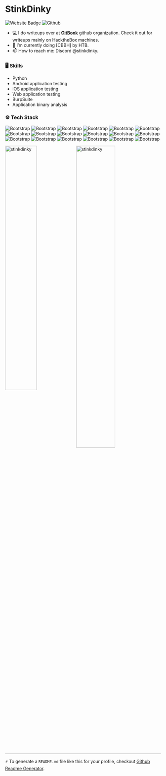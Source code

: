 # StinkDinky




[![Website Badge](https://img.shields.io/badge/-Website-c14438?style=flat&logo=Google-Chrome&logoColor=white&link=https://stinkydinky.gitbook.io/stinkydinkys-writeups)](https://stinkydinky.gitbook.io/stinkydinkys-writeups)
[![Github](https://img.shields.io/github/followers/stinkdinky?label=Follow&style=social)](https://github.com/stinkdinky)

- 💻 I do writeups over at [**GitBook**](https://stinkydinky.gitbook.io/stinkydinkys-writeups) github organization. Check it out for writeups mainly on HacktheBox machines. 
- 🤔 I’m currently doing [CBBH] by HTB.
- 📫 How to reach me: Discord @stinkdinky.


### 🖥 Skills

- Python
- Android application testing
- iOS application testing 
- Web application testing
- BurpSuite
- Application binary analysis 
### ⚙️ Tech Stack

![Bootstrap](https://img.shields.io/badge/-Python-05122A?style=flat-square&logo=Python&color=353535) ![Bootstrap](https://img.shields.io/badge/-Docker-05122A?style=flat-square&logo=Docker&color=353535) ![Bootstrap](https://img.shields.io/badge/-TensorFlow-05122A?style=flat-square&logo=TensorFlow&color=353535) ![Bootstrap](https://img.shields.io/badge/-MongoDB-05122A?style=flat-square&logo=MongoDB&color=353535) ![Bootstrap](https://img.shields.io/badge/-MySQL-05122A?style=flat-square&logo=MySQL&color=353535) ![Bootstrap](https://img.shields.io/badge/-PostgreSQL-05122A?style=flat-square&logo=PostgreSQL&color=353535) ![Bootstrap](https://img.shields.io/badge/-Pandas-05122A?style=flat-square&logo=Pandas&color=353535) ![Bootstrap](https://img.shields.io/badge/-Numpy-05122A?style=flat-square&logo=Numpy&color=353535) ![Bootstrap](https://img.shields.io/badge/-Matplotlib-05122A?style=flat-square&logo=Matplotlib&color=353535) ![Bootstrap](https://img.shields.io/badge/-Visual%20Studio%20Code-05122A?style=flat-square&logo=Visual-Studio-Code&color=353535) ![Bootstrap](https://img.shields.io/badge/-Metasploit%20-05122A?style=flat-square&logo=Metasploit&color=353535) ![Bootstrap](https://img.shields.io/badge/-Frida-05122A?style=flat-square&logo=Frida&color=353535) ![Bootstrap](https://img.shields.io/badge/-Linux%20-05122A?style=flat-square&logo=Linux&color=353535) ![Bootstrap](https://img.shields.io/badge/-BurpSuite-05122A?style=flat-square&logo=BurpSuite&color=353535) ![Bootstrap](https://img.shields.io/badge/-Hashcat-05122A?style=flat-square&logo=Hashcat&color=353535) ![Bootstrap](https://img.shields.io/badge/-NMap-05122A?style=flat-square&logo=NMap&color=353535) ![Bootstrap](https://img.shields.io/badge/-Hydra-05122A?style=flat-square&logo=Hydra&color=353535) ![Bootstrap](https://img.shields.io/badge/-Ffuf-05122A?style=flat-square&logo=Ffuf&color=353535)

<div>
  <img width="45%" align="left" src="https://github-readme-stats.vercel.app/api/top-langs?username=stinkdinky&show_icons=true&locale=en&layout=compact" alt="stinkdinky" />
  <img width="50%"  src="https://github-readme-streak-stats.herokuapp.com/?user=stinkdinky&" alt="stinkdinky" />
</div>


---
:zap: To generate a `README.md` file like this for your profile, checkout [Github Readme Generator](https://hejazizo-github-profile-readme-srcstreamlit-app-i6skm7.streamlit.app/).
